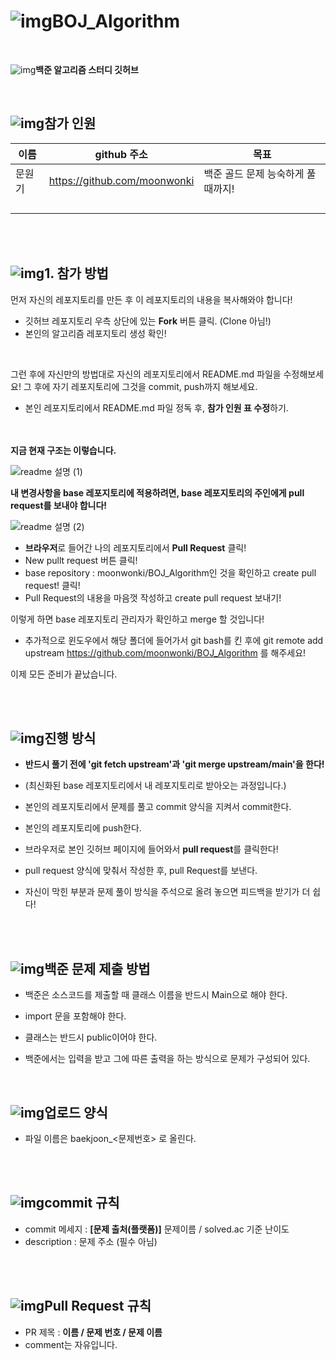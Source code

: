 # ![img](./Images/computer.png)BOJ_Algorithm
<br />

![img](./Images/java.png)**백준 알고리즘 스터디 깃허브**

<br />

## ![img](./Images/greenCheck.png)참가 인원

| 이름   | github 주소                  | 목표                               |
| ------ | ---------------------------- | ---------------------------------- |
| 문원기 | https://github.com/moonwonki | 백준 골드 문제 능숙하게 풀 때까지! |
|        |                              |                                    |
|        |                              |                                    |
|        |                              |                                    |
|        |                              |                                    |

<br />

<br />

## ![img](./Images/greenCheck.png)1. 참가 방법

먼저 자신의 레포지토리를 만든 후 이 레포지토리의 내용을 복사해와야 합니다!

- 깃허브 레포지토리 우측 상단에 있는 **Fork** 버튼 클릭. (Clone 아님!)  
- 본인의 알고리즘 레포지토리 생성 확인!  

<br />

그런 후에 자신만의 방법대로 자신의 레포지토리에서 README.md 파일을 수정해보세요! 그 후에 자기 레포지토리에 그것을 commit, push까지 해보세요.

- 본인 레포지토리에서 README.md 파일 정독 후, **참가 인원 표 수정**하기.  
<br /><br />


**지금 현재 구조는 이렇습니다.**

![readme 설명 (1)](https://github.com/moonwonki/BOJ_Algorithm/assets/97062552/409c9bb2-c9c4-4a4f-a9d6-3ef09c8b57b6)

**내 변경사항을 base 레포지토리에 적용하려면, base 레포지토리의 주인에게 pull request를 보내야 합니다!**

![readme 설명 (2)](https://github.com/moonwonki/BOJ_Algorithm/assets/97062552/f8df3b6e-abac-4818-a84f-c67a8898c8e1)









- **브라우저**로 들어간 나의 레포지토리에서 **Pull Request** 클릭!  
- New pullt request 버튼 클릭!
- base repository : moonwonki/BOJ_Algorithm인 것을 확인하고 create pull request! 클릭!  
- Pull Request의 내용을 마음껏 작성하고 create pull request 보내기!  

이렇게 하면 base 레포지토리 관리자가 확인하고 merge 할 것입니다!

- 추가적으로 윈도우에서 해당 폴더에 들어가서 git bash를 킨 후에 git remote add upstream https://github.com/moonwonki/BOJ_Algorithm 를 해주세요!



이제 모든 준비가 끝났습니다.

<br />

<br />



## ![img](./Images/greenCheck.png)진행 방식

- **반드시 풀기 전에 'git fetch upstream'과 'git merge upstream/main'을 한다!** 
- (최신화된 base 레포지토리에서 내 레포지토리로 받아오는 과정입니다.)

- 본인의 레포지토리에서 문제를 풀고 commit 양식을 지켜서 commit한다.

- 본인의 레포지토리에 push한다.

- 브라우저로 본인 깃허브 페이지에 들어와서 **pull request**를 클릭한다!

- pull request 양식에 맞춰서 작성한 후, pull Request를 보낸다.

- 자신이 막힌 부분과 문제 풀이 방식을 주석으로 올려 놓으면 피드백을 받기가 더 쉽다!

<br />

<br />

## ![img](./Images/greenCheck.png)백준 문제 제출 방법

- 백준은 소스코드를 제출할 때 클래스 이름을 반드시 Main으로 해야 한다.

- import 문을 포함해야 한다.

- 클래스는 반드시 public이어야 한다.

- 백준에서는 입력을 받고 그에 따른 출력을 하는 방식으로 문제가 구성되어 있다.
  <br />

<br />



## ![img](./Images/upload.png)업로드 양식

- 파일 이름은 baekjoon_<문제번호> 로 올린다.

<br />

<br />

## ![img](./Images/upload.png)commit 규칙

- commit 메세지 : **[문제 출처(플랫폼)]** 문제이름 / solved.ac 기준 난이도
- description : 문제 주소 (필수 아님)

<br />

<br />

## ![img](./Images/upload.png)Pull Request 규칙

- PR 제목 : **이름 / 문제 번호 / 문제 이름**
- comment는 자유입니다.

<br />



